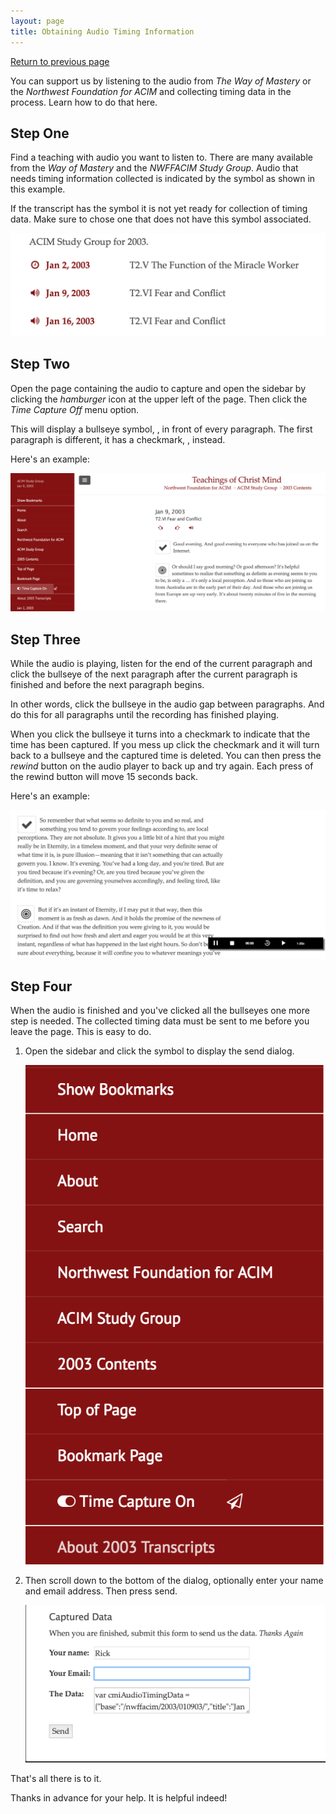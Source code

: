 ```yaml
---
layout: page
title: Obtaining Audio Timing Information
---
```


<a href="javascript:void();" id="return">Return to previous page</a>

You can support us by listening to the audio from *The Way of Mastery*
or the *Northwest Foundation for ACIM* and collecting timing data in the
process. Learn how to do that here.

## Step One

Find a teaching with audio you want to listen to. There are many
available from the *Way of Mastery* and the *NWFFACIM Study Group*.
Audio that needs timing information collected is indicated by the <i
class="fa fa-volume-up"></i> symbol as shown in this example.

If the transcript has the <i class="fa fa-eye-slash"></i> symbol it is
not yet ready for collection of timing data. Make sure to chose one that
does not have this symbol associated.

![Need Timing](/public/img/cmi/no-timing.png)

## Step Two

Open the page containing the audio to capture and open the sidebar by
clicking the *hamburger* icon at the upper left of the page. Then click
the *Time Capture Off* menu option.

This will display a bullseye symbol, <i class="fa fa-bullseye"></i>, in
front of every paragraph. The first paragraph is different, it has a
checkmark, <i class="fa fa-check"></i>, instead.

Here's an example:

![Capture Enabled](/public/img/cmi/time-capture.png)

## Step Three

While the audio is playing, listen for the end of the current paragraph
and click the bullseye of the next paragraph after the current paragraph
is finished and before the next paragraph begins.

In other words, click the bullseye in the audio gap between paragraphs.
And do this for all paragraphs until the recording has finished playing.

When you click the bullseye it turns into a checkmark to indicate that
the time has been captured. If you mess up click the checkmark and it
will turn back to a bullseye and the captured time is deleted. You can
then press the *rewind* button on the audio player to back up and try
again. Each press of the rewind button will move 15 seconds back.

Here's an example:

![Audio Player](/public/img/cmi/audio-player.png)

## Step Four

When the audio is finished and you've clicked all the bullseyes one more
step is needed. The collected timing data must be sent to me before you
leave the page. This is easy to do.

1. Open the sidebar and click the <i class="fa fa-send-o"></i> symbol to
display the send dialog.

    ![Send Data](/public/img/cmi/send-time.png)

2. Then scroll down to the bottom of the dialog, optionally enter your
name and email address. Then press send. 

    ![Send Dialog](/public/img/cmi/send-dialog.png)

That's all there is to it.

Thanks in advance for your help. It is helpful indeed!

<script>
  $("#return").on("click", function(e) {
    e.preventDefault();
    history.back();
  });
</script>
